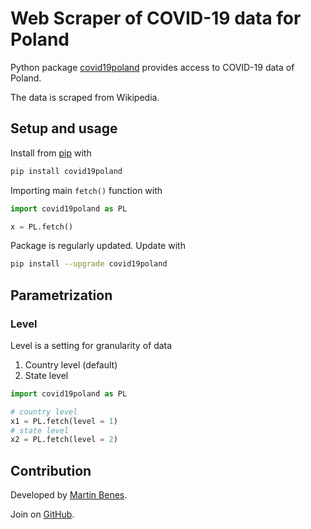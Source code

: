 
# Web Scraper of COVID-19 data for Poland

Python package [covid19poland](https://pypi.org/project/covid19poland/) provides access to COVID-19 data of Poland.

The data is scraped from Wikipedia.

## Setup and usage

Install from [pip](https://pypi.org/project/covid19poland/) with

```python
pip install covid19poland
```

Importing main `fetch()` function with 

```python
import covid19poland as PL

x = PL.fetch()
```

Package is regularly updated. Update with

```bash
pip install --upgrade covid19poland
```

## Parametrization

### Level

Level is a setting for granularity of data

1. Country level (default)
2. State level

```python
import covid19poland as PL

# country level
x1 = PL.fetch(level = 1)
# state level
x2 = PL.fetch(level = 2)
```

## Contribution

Developed by [Martin Benes](https://github.com/martinbenes1996).

Join on [GitHub](https://github.com/martinbenes1996/covid19poland).



